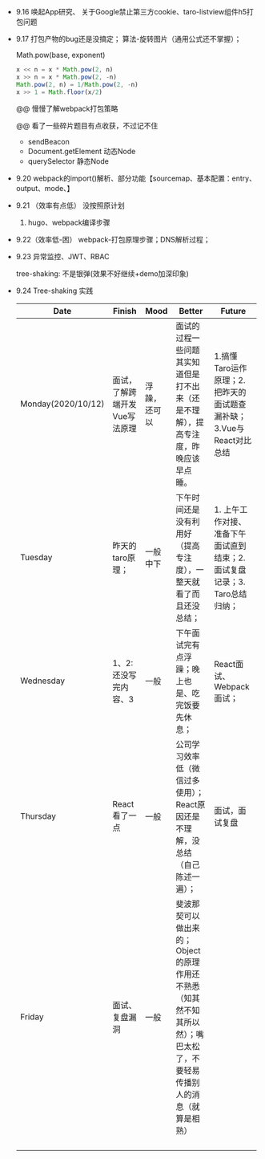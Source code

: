 - 9.16
  唤起App研究、 关于Google禁止第三方cookie、taro-listview组件h5打包问题

- 9.17
  打包产物的bug还是没搞定；
  算法-旋转图片（通用公式还不掌握）；

  Math.pow(base, exponent) 

  ```javascript
  x << n = x * Math.pow(2, n)
  x >> n = x * Math.pow(2, -n)
  Math.pow(2, n) = 1/Math.pow(2, -n) 
  x >> 1 = Math.floor(x/2)
  ```

  @@ 慢慢了解webpack打包策略

  @@ 看了一些碎片题目有点收获，不过记不住

  - sendBeacon
  - Document.getElement 动态Node
  - querySelector 静态Node

- 9.20
  webpack的import()解析、部分功能【sourcemap、基本配置：entry、output、mode、】
  
- 9.21 （效率有点低）
  没按照原计划
  
  1. hugo、webpack编译步骤
  
- 9.22（效率低-困）
  webpack-打包原理步骤；DNS解析过程；
  
- 9.23
  异常监控、JWT、RBAC
  
  tree-shaking: 不是银弹(效果不好继续+demo加深印象)
  
- 9.24 
  Tree-shaking 实践
  
  | Date               | Finish                        | Mood         | Better                                                       | Future                                                       |
  | ------------------ | ----------------------------- | ------------ | ------------------------------------------------------------ | ------------------------------------------------------------ |
  | Monday(2020/10/12) | 面试，了解跨端开发Vue写法原理 | 浮躁，还可以 | 面试的过程一些问题其实知道但是打不出来（还是不理解），提高专注度，昨晚应该早点睡。 | 1.搞懂Taro运作原理；2.把昨天的面试题查漏补缺；3.Vue与React对比总结 |
  | Tuesday            | 昨天的taro原理；              | 一般中下     | 下午时间还是没有利用好（提高专注度），一整天就看了而且还没总结； | 1. 上午工作对接、准备下午面试直到结束；2. 面试复盘记录；3. Taro总结归纳； |
  | Wednesday          | 1、2:还没写完内容、3          | 一般         | 下午面试完有点浮躁；晚上也是、吃完饭要先休息；               | React面试、Webpack面试；                                     |
  | Thursday           | React看了一点                 | 一般         | 公司学习效率低（微信过多使用）；React原因还是不理解，没总结（自己陈述一遍）； | 面试，面试复盘                                               |
  | Friday             | 面试、复盘漏洞                | 一般         | 斐波那契可以做出来的；Object的原理作用还不熟悉（知其然不知其所以然）；嘴巴太松了，不要轻易传播别人的消息（就算是相熟） |                                                              |
  |                    |                               |              |                                                              |                                                              |
  |                    |                               |              |                                                              |                                                              |
  |                    |                               |              |                                                              |                                                              |
  |                    |                               |              |                                                              |                                                              |
  
  

